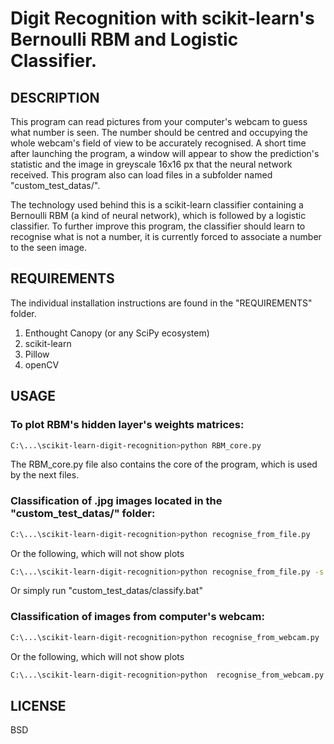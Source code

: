# Digit Recognition with scikit-learn's Bernoulli RBM and Logistic Classifier.


## DESCRIPTION

This program can read pictures from your computer's webcam to guess what number is seen. 
The number should be centred and occupying the whole webcam's field of view to be accurately recognised. 
A short time after launching the program, a window will appear to show the prediction's statistic and the image in greyscale 16x16 px that the neural network received. 
This program also can load files in a subfolder named "custom_test_datas/". 

The technology used behind this is a scikit-learn classifier containing a Bernoulli RBM (a kind of neural network), which is followed by a logistic classifier. 
To further improve this program, the classifier should learn to recognise what is not a number, it is currently forced to associate a number to the seen image. 


## REQUIREMENTS

The individual installation instructions are found in the "REQUIREMENTS" folder. 

1. Enthought Canopy (or any SciPy ecosystem)
2. scikit-learn
3. Pillow
3. openCV


## USAGE

### To plot RBM's hidden layer's weights matrices:
```sh
C:\...\scikit-learn-digit-recognition>python RBM_core.py
```
The RBM_core.py file also contains the core of the program, which is used by the next files. 


### Classification of .jpg images located in the "custom_test_datas/" folder:
```sh
C:\...\scikit-learn-digit-recognition>python recognise_from_file.py
```
Or the following, which will not show plots
```sh
C:\...\scikit-learn-digit-recognition>python recognise_from_file.py -s
```
Or simply run "custom_test_datas/classify.bat"

### Classification of images from computer's webcam:
```sh
C:\...\scikit-learn-digit-recognition>python recognise_from_webcam.py
```
Or the following, which will not show plots
```sh
C:\...\scikit-learn-digit-recognition>python  recognise_from_webcam.py -s
```


## LICENSE

BSD

